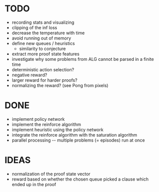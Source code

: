 # TODO
- recording stats and visualizing
- clipping of the inf loss
- decrease the temperature with time
- avoid running out of memory
- define new queues / heuristics
	- similarity to conjecture
- extract more proof state features
- investigate why some problems from ALG cannot be parsed in a finite time
- deterministic action selection?
- negative reward?
- larger reward for harder proofs?
- normalizing the reward? (see Pong from pixels)

# DONE
- implement policy network
- implement the reinforce algorithm
- implement heuristic using the policy network
- integrate the reinforce algorithm with the saturation algorithm
- parallel processing -- multiple problems (= episodes) run at once

# IDEAS
- normalization of the proof state vector
- reward based on whether the chosen queue picked a clause which ended up in
  the proof
